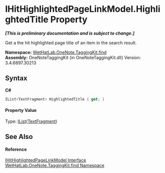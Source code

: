 # IHitHighlightedPageLinkModel.HighlightedTitle Property 
 _**\[This is preliminary documentation and is subject to change.\]**_

Get a the hit highlighted page title of an item in the search result.

**Namespace:**&nbsp;<a href="0e3a8efd-07d2-1709-b1cd-709153222081">WetHatLab.OneNote.TaggingKit.find</a><br />**Assembly:**&nbsp;OneNoteTaggingKit (in OneNoteTaggingKit.dll) Version: 3.4.6897.30213

## Syntax

**C#**<br />
``` C#
IList<TextFragment> HighlightedTitle { get; }
```


#### Property Value
Type: <a href="http://msdn2.microsoft.com/en-us/library/5y536ey6" target="_blank">IList</a>(<a href="f320e495-7b74-f8c1-98f7-e408d87aac42">TextFragment</a>)

## See Also


#### Reference
<a href="cfcd45b7-ae14-e8db-1585-40c83a73e450">IHitHighlightedPageLinkModel Interface</a><br /><a href="0e3a8efd-07d2-1709-b1cd-709153222081">WetHatLab.OneNote.TaggingKit.find Namespace</a><br />